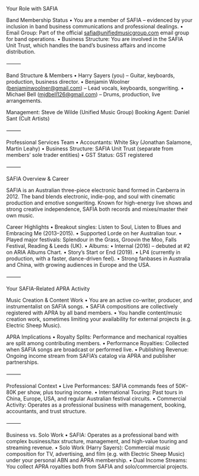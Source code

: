 Your Role with SAFIA

Band Membership Status
	•	You are a member of SAFIA – evidenced by your inclusion in band business communications and professional dealings.
	•	Email Group: Part of the official safia@unifiedmusicgroup.com email group for band operations.
	•	Business Structure: You are involved in the SAFIA Unit Trust, which handles the band’s business affairs and income distribution.

⸻

Band Structure & Members
	•	Harry Sayers (you) – Guitar, keyboards, production, business director.
	•	Benjamin Woolner (benjaminwoolner@gmail.com) – Lead vocals, keyboards, songwriting.
	•	Michael Bell (mjdbell126@gmail.com) – Drums, production, live arrangements.

Management: Steve de Wilde (Unified Music Group)
Booking Agent: Daniel Sant (Cult Artists)

⸻

Professional Services Team
	•	Accountants: White Sky (Jonathan Salamone, Martin Leahy)
	•	Business Structure: SAFIA Unit Trust (separate from members’ sole trader entities)
	•	GST Status: GST registered

⸻

SAFIA Overview & Career

SAFIA is an Australian three-piece electronic band formed in Canberra in 2012. The band blends electronic, indie-pop, and soul with cinematic production and emotive songwriting. Known for high-energy live shows and strong creative independence, SAFIA both records and mixes/master their own music.

Career Highlights
	•	Breakout singles: Listen to Soul, Listen to Blues and Embracing Me (2013–2015).
	•	Supported Lorde on her Australian tour.
	•	Played major festivals: Splendour in the Grass, Groovin the Moo, Falls Festival, Reading & Leeds (UK).
	•	Albums:
	•	Internal (2016) – debuted at #2 on ARIA Albums Chart.
	•	Story’s Start or End (2019).
	•	LP4 (currently in production, with a faster, dance-driven feel).
	•	Strong fanbases in Australia and China, with growing audiences in Europe and the USA.

⸻

Your SAFIA-Related APRA Activity

Music Creation & Content Work
	•	You are an active co-writer, producer, and instrumentalist on SAFIA songs.
	•	SAFIA compositions are collectively registered with APRA by all band members.
	•	You handle content/music creation work, sometimes limiting your availability for external projects (e.g. Electric Sheep Music).

APRA Implications
	•	Royalty Splits: Performance and mechanical royalties are split among contributing members.
	•	Performance Royalties: Collected when SAFIA songs are broadcast or performed live.
	•	Publishing Revenue: Ongoing income stream from SAFIA’s catalog via APRA and publisher partnerships.

⸻

Professional Context
	•	Live Performances: SAFIA commands fees of $50K–$80K per show, plus touring income.
	•	International Touring: Past tours in China, Europe, USA, and regular Australian festival circuits.
	•	Commercial Activity: Operates as a professional business with management, booking, accountants, and trust structure.

⸻

Business vs. Solo Work
	•	SAFIA: Operates as a professional band with complex business/tax structure, management, and high-value touring and streaming revenue.
	•	Solo Work (Harry Sayers): Commercial music composition for TV, advertising, and film (e.g. with Electric Sheep Music) under your personal ABN and APRA membership.
	•	Dual Income Streams: You collect APRA royalties both from SAFIA and solo/commercial projects.